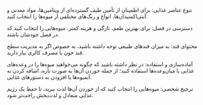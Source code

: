 تنوع عناصر غذایی: برای اطمینان از تأمین طیف گسترده‌ای از ویتامین‌ها، مواد معدنی و آنتی‌اکسیدان‌ها، انواع و رنگ‌های مختلفی از میوه‌ها را انتخاب کنید.

دسترسی در فصل: برای بهترین طعم، تازگی و هزینه کمتر، میوه‌هایی را انتخاب کنید که در فصل خودشان باشند.

محتوای قند: به میزان قندهای طبیعی توجه داشته باشید، به خصوص اگر به مدیریت سطح قند خون یا مصرف کالری نیاز دارید.

آماده‌سازی و استفاده: در نظر داشته باشید که چگونه می‌خواهید میوه‌ها را در وعده‌های غذایی یا میان‌وعده‌ها استفاده کنید؛ از جمله خوردن آن‌ها به صورت تازه، اضافه کردن به آبمیوه‌ها یا افزودن به دستورهای غذایی.

ترجیح شخصی: میوه‌هایی را انتخاب کنید که از خوردن آن‌ها لذت ببرید، تا حفظ یک رژیم غذایی متعادل و لذت‌بخش راحت‌تر شود.
